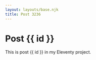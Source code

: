 ```yaml
---
layout: layouts/base.njk
title: Post 3236
---
```


# Post {{ id }}

This is post {{ id }} in my Eleventy project.
